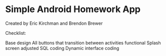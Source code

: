# Simple Android Homework App

Created by Eric Kirchman and Brendon Brewer

Checklist:

Base design
All buttons that transition between activities functional
Splash screen adjusted
SQL coding
Dynamic interface coding
